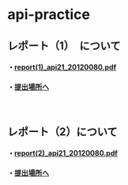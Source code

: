# api-practice
   ## レポート（1）　について
   #### ・[report(1)_api21_20120080.pdf](https://documentcloud.adobe.com/link/track?uri=urn:aaid:scds:US:93e953fd-598a-4b59-8362-fbfede3a2603)
   #### ・[提出場所へ]()
  
  <br>
 
  ## レポート（2）について
   #### ・[report(2)_api21_20120080.pdf](https://documentcloud.adobe.com/link/track?uri=urn:aaid:scds:US:fe83ac80-75f3-4786-b65f-d064a6c112a1)
   #### ・[提出場所へ]()
 
